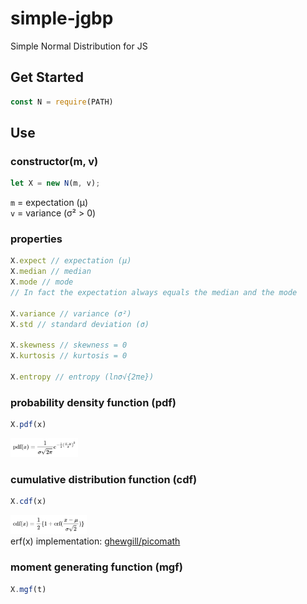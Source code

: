 # simple-jgbp
Simple Normal Distribution for JS

## Get Started
```js
const N = require(PATH)
```

## Use
### constructor(m, v)
```js
let X = new N(m, v);
```
`m` = expectation (μ)<br/>
`v` = variance (σ² > 0)

### properties
```js
X.expect // expectation (μ)
X.median // median
X.mode // mode
// In fact the expectation always equals the median and the mode

X.variance // variance (σ²)
X.std // standard deviation (σ)

X.skewness // skewness = 0
X.kurtosis // kurtosis = 0

X.entropy // entropy (lnσ√{2πe})
```


### probability density function (pdf)
```js
X.pdf(x)
```
<img src="/assets/simple-jgbp_pdf.png" height="30px">

### cumulative distribution function (cdf)
```js
X.cdf(x)
```
<img src="/assets/simple-jgbp_cdf.png" height="30px"><br/>
erf(x) implementation: [ghewgill/picomath](https://github.com/ghewgill/picomath)

### moment generating function (mgf)
```js
X.mgf(t)
```


